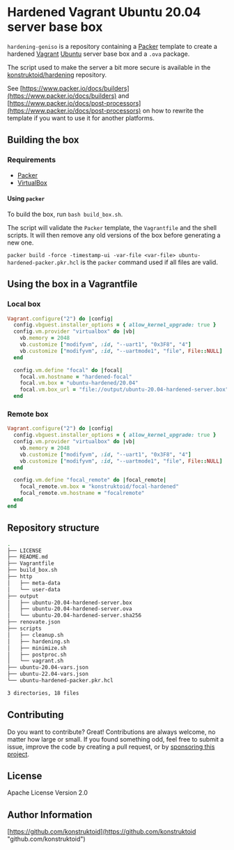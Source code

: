 # Hardened Vagrant Ubuntu 20.04 server base box

`hardening-geniso` is a repository containing a [Packer](https://www.packer.io/)
template to create a hardened [Vagrant](https://www.vagrantup.com/)
[Ubuntu](https://releases.ubuntu.com/focal/) server base box and a `.ova`
package.

The script used to make the server a bit more secure is available in the
[konstruktoid/hardening](https://github.com/konstruktoid/hardening) repository.

See [https://www.packer.io/docs/builders](https://www.packer.io/docs/builders)
and [https://www.packer.io/docs/post-processors](https://www.packer.io/docs/post-processors)
on how to rewrite the template if you want to use it for another platforms.

## Building the box

### Requirements

- [Packer](https://www.packer.io/)
- [VirtualBox](https://www.virtualbox.org)

#### Using `packer`

To build the box, run `bash build_box.sh`.

The script will validate the `Packer` template, the `Vagrantfile` and the shell
scripts. It will then remove any old versions of the box before generating a new
one.

`packer build -force -timestamp-ui -var-file <var-file> ubuntu-hardened-packer.pkr.hcl`
is the `packer` command used if all files are valid.

## Using the box in a Vagrantfile

### Local box

```ruby
Vagrant.configure("2") do |config|
  config.vbguest.installer_options = { allow_kernel_upgrade: true }
  config.vm.provider "virtualbox" do |vb|
    vb.memory = 2048
    vb.customize ["modifyvm", :id, "--uart1", "0x3F8", "4"]
    vb.customize ["modifyvm", :id, "--uartmode1", "file", File::NULL]
  end

  config.vm.define "focal" do |focal|
    focal.vm.hostname = "hardened-focal"
    focal.vm.box = "ubuntu-hardened/20.04"
    focal.vm.box_url = "file://output/ubuntu-20.04-hardened-server.box"
  end
```

### Remote box

```ruby
Vagrant.configure("2") do |config|
  config.vbguest.installer_options = { allow_kernel_upgrade: true }
  config.vm.provider "virtualbox" do |vb|
    vb.memory = 2048
    vb.customize ["modifyvm", :id, "--uart1", "0x3F8", "4"]
    vb.customize ["modifyvm", :id, "--uartmode1", "file", File::NULL]
  end

  config.vm.define "focal_remote" do |focal_remote|
    focal_remote.vm.box = "konstruktoid/focal-hardened"
    focal_remote.vm.hostname = "focalremote"
  end
end
```

## Repository structure

```sh
.
├── LICENSE
├── README.md
├── Vagrantfile
├── build_box.sh
├── http
│   ├── meta-data
│   └── user-data
├── output
│   ├── ubuntu-20.04-hardened-server.box
│   ├── ubuntu-20.04-hardened-server.ova
│   └── ubuntu-20.04-hardened-server.sha256
├── renovate.json
├── scripts
│   ├── cleanup.sh
│   ├── hardening.sh
│   ├── minimize.sh
│   ├── postproc.sh
│   └── vagrant.sh
├── ubuntu-20.04-vars.json
├── ubuntu-22.04-vars.json
└── ubuntu-hardened-packer.pkr.hcl

3 directories, 18 files
```

## Contributing

Do you want to contribute? Great! Contributions are always welcome,
no matter how large or small. If you found something odd, feel free to submit a
issue, improve the code by creating a pull request, or by
[sponsoring this project](https://github.com/sponsors/konstruktoid).

## License

Apache License Version 2.0

## Author Information

[https://github.com/konstruktoid](https://github.com/konstruktoid "github.com/konstruktoid")
